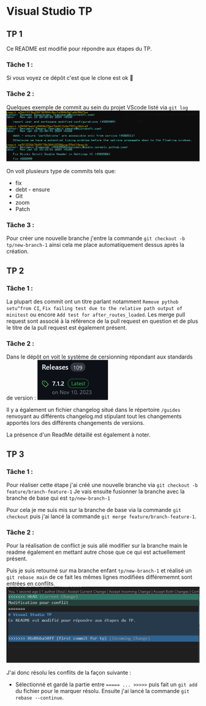 # Visual Studio TP
## TP 1
Ce README est modifié pour répondre aux étapes du TP.

### Tâche 1 :
Si vous voyez ce dépôt c'est que le clone est ok :rocket:

### Tâche 2 :

Quelques exemple de commit au sein du projet VScode listé via `git log`
![git log](image.png)

On voit plusieurs type de commits tels que:
- fix
- debt - ensure
- Git
- zoom
- Patch


### Tâche 3 :

Pour créer une nouvelle branche j'entre la commande `git checkout -b tp/new-branch-1` ainsi cela me place automatiquement dessus après la création.

## TP 2
### Tâche 1 :
La plupart des commit ont un titre parlant notamment `Remove pythob setu^from CI`, `Fix failing test due to the relative path output of minitest` ou encore `Add test for after_routes_loaded`. Les merge pull request sont associé à la référence de la pull request en question et de plus le titre de la pull request est également présent.

### Tâche 2 :
Dans le dépôt on voit le système de cersionning répondant aux standards de version :
![versionning](image-1.png)

Il y a également un fichier changelog situé dans le répertoire `/guides` renvoyant au différents changelog.md stipulant tout les changements apportés lors des différents changements de versions.

La présence d'un ReadMe détaillé est également à noter.

## TP 3
### Tâche 1 :
Pour réaliser cette étape j'ai créé une nouvelle branche via `git checkout -b feature/branch-feature-1`
Je vais ensuite fusionner la branche avec la branche de base qui est `tp/new-branch-1`

Pour cela je me suis mis sur la branche de base via la commande `git checkout` puis j'ai lancé la commande `git merge feature/branch-feature-1`.

### Tâche 2 :
Pour la réalisation de conflict je suis allé modifier sur la branche main le readme également en mettant autre chose que ce qui est actuellement présent.

Puis je suis retourné sur ma branche enfant `tp/new-branch-1` et réalisé un `git rebase main` de ce fait les mêmes lignes modifiées différememnt sont entrées en conflits.
![conflits](image-2.png)

J'ai donc résolu les conflits de la façon suivante :
- Sélectionné et gardé la partie entre `===== ... >>>>>` puis fait un `git add` du fichier pour le marquer résolu.
Ensuite j'ai lancé la commande `git rebase --continue`.


